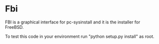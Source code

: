 Fbi
===

FBI is a graphical interface for pc-sysinstall and it is the installer for FreeBSD.

To test this code in your environment run "python setup.py install" as root.

